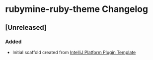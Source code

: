 <!-- Keep a Changelog guide -> https://keepachangelog.com -->

# rubymine-ruby-theme Changelog

## [Unreleased]
### Added
- Initial scaffold created from [IntelliJ Platform Plugin Template](https://github.com/JetBrains/intellij-platform-plugin-template)
